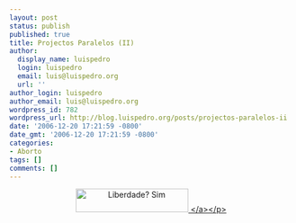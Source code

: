 ```yaml
---
layout: post
status: publish
published: true
title: Projectos Paralelos (II)
author:
  display_name: luispedro
  login: luispedro
  email: luis@luispedro.org
  url: ''
author_login: luispedro
author_email: luis@luispedro.org
wordpress_id: 782
wordpress_url: http://blog.luispedro.org/posts/projectos-paralelos-ii
date: '2006-12-20 17:21:59 -0800'
date_gmt: '2006-12-20 17:21:59 -0800'
categories:
- Aborto
tags: []
comments: []
---
```

<p align="center"><a href="http:&#47;&#47;www.euvotosim.org&#47;"><img width="200" height="42" alt="Liberdade? Sim" src="http:&#47;&#47;www.euvotosim.org&#47;files&#47;euvotosim.org&#47;liberdade.png" &#47;> <&#47;a><&#47;p></p>
